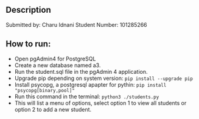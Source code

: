 ## Description

Submitted by: Charu Idnani
Student Number: 101285266

## How to run:
- Open pgAdmin4 for PostgreSQL
- Create a new database named a3.
- Run the student.sql file in the pgAdmin 4 application.
- Upgrade pip depending on system version: `pip install --upgrade pip`
- Install psycopg, a postgresql apapter for pythin: `pip install "psycopg[binary,pool]"`
- Run this command in the terminal: `python3 ./students.py`
- This will list a  menu of options, select option 1 to view  all students or option 2 to add a new student.